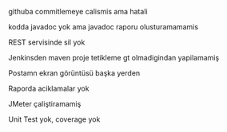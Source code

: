 githuba commitlemeye calismis ama hatali

kodda javadoc yok ama javadoc raporu olusturamamamis

REST servisinde sil yok

Jenkinsden maven proje tetikleme gt olmadigindan yapilamamiş

Postamn ekran görüntüsü başka yerden

Raporda aciklamalar yok

JMeter çaliştiramamiş

Unit Test yok, coverage yok 
